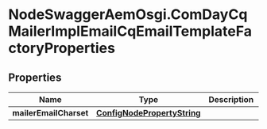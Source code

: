 # NodeSwaggerAemOsgi.ComDayCqMailerImplEmailCqEmailTemplateFactoryProperties

## Properties
Name | Type | Description | Notes
------------ | ------------- | ------------- | -------------
**mailerEmailCharset** | [**ConfigNodePropertyString**](ConfigNodePropertyString.md) |  | [optional] 


